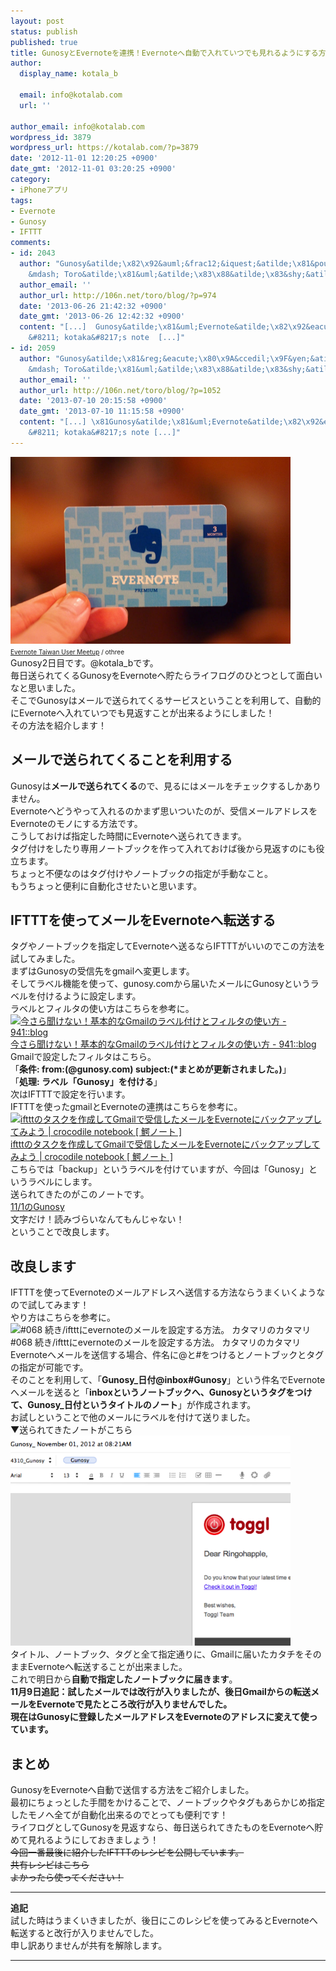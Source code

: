 ```yaml
---
layout: post
status: publish
published: true
title: GunosyとEvernoteを連携！Evernoteへ自動で入れていつでも見れるようにする方法！※追記あり！
author:
  display_name: kotala_b

  email: info@kotalab.com
  url: ''

author_email: info@kotalab.com
wordpress_id: 3879
wordpress_url: https://kotalab.com/?p=3879
date: '2012-11-01 12:20:25 +0900'
date_gmt: '2012-11-01 03:20:25 +0900'
category:
- iPhoneアプリ
tags:
- Evernote
- Gunosy
- IFTTT
comments:
- id: 2043
  author: "Gunosy&atilde;\x82\x92&auml;&frac12;&iquest;&atilde;\x81&pound;&atilde;\x81&brvbar;&atilde;\x81&iquest;&atilde;\x82\x8B
    &mdash; Toro&atilde;\x81&uml;&atilde;\x83\x88&atilde;\x83&shy;&atilde;\x81&macr;&eacute;\x9B&raquo;&aring;&shy;\x90&aelig;&copy;\x9F&aelig;&cent;&deg;&atilde;\x81&reg;&aring;&curren;&cent;&atilde;\x82\x92&egrave;&brvbar;\x8B&atilde;\x82\x8B&atilde;\x81\x8B"
  author_email: ''
  author_url: http://106n.net/toro/blog/?p=974
  date: '2013-06-26 21:42:32 +0900'
  date_gmt: '2013-06-26 12:42:32 +0900'
  content: "[...]  Gunosy&atilde;\x81&uml;Evernote&atilde;\x82\x92&eacute;\x80&pound;&aelig;\x90&ordm;&iuml;&frac14;\x81Evernote&atilde;\x81&cedil;&egrave;\x87&ordf;&aring;\x8B\x95&atilde;\x81&sect;&aring;\N&yen;&atilde;\x82\x8C&atilde;\x81&brvbar;&atilde;\x81\x84&atilde;\x81&curren;&atilde;\x81&sect;&atilde;\x82\x82&egrave;&brvbar;\x8B&atilde;\x82\x8C&atilde;\x82\x8B&atilde;\x82\x88&atilde;\x81\x86&atilde;\x81&laquo;&atilde;\x81\x99&atilde;\x82\x8B&aelig;\x96&sup1;&aelig;&sup3;\x95&iuml;&frac14;\x81&acirc;\x80&raquo;&egrave;&iquest;&frac12;&egrave;&uml;\x98&atilde;\x81\x82&atilde;\x82\x8A&iuml;&frac14;\x81
    &#8211; kotaka&#8217;s note  [...]"
- id: 2059
  author: "Gunosy&atilde;\x81&reg;&eacute;\x80\x9A&ccedil;\x9F&yen;&atilde;\x82\x92evernote&atilde;\x81&laquo;&eacute;\x80\x81&atilde;\x82\x8B&iuml;&frac14;\x88&aring;&curren;&plusmn;&aelig;\x95\x97&iuml;&frac14;\x89
    &mdash; Toro&atilde;\x81&uml;&atilde;\x83\x88&atilde;\x83&shy;&atilde;\x81&macr;&eacute;\x9B&raquo;&aring;&shy;\x90&aelig;&copy;\x9F&aelig;&cent;&deg;&atilde;\x81&reg;&aring;&curren;&cent;&atilde;\x82\x92&egrave;&brvbar;\x8B&atilde;\x82\x8B&atilde;\x81\x8B"
  author_email: ''
  author_url: http://106n.net/toro/blog/?p=1052
  date: '2013-07-10 20:15:58 +0900'
  date_gmt: '2013-07-10 11:15:58 +0900'
  content: "[...] \x81Gunosy&atilde;\x81&uml;Evernote&atilde;\x82\x92&eacute;\x80&pound;&aelig;\x90&ordm;&iuml;&frac14;\x81Evernote&atilde;\x81&cedil;&egrave;\x87&ordf;&aring;\x8B\x95&atilde;\x81&sect;&aring;\N&yen;&atilde;\x82\x8C&atilde;\x81&brvbar;&atilde;\x81\x84&atilde;\x81&curren;&atilde;\x81&sect;&atilde;\x82\x82&egrave;&brvbar;\x8B&atilde;\x82\x8C&atilde;\x82\x8B&atilde;\x82\x88&atilde;\x81\x86&atilde;\x81&laquo;&atilde;\x81\x99&atilde;\x82\x8B&aelig;\x96&sup1;&aelig;&sup3;\x95&iuml;&frac14;\x81&acirc;\x80&raquo;&egrave;&iquest;&frac12;&egrave;&uml;\x98&atilde;\x81\x82&atilde;\x82\x8A&iuml;&frac14;\x81
    &#8211; kotaka&#8217;s note [...]"
---
```

<p><a href="/wp-content/uploads/smartever_120726.jpg" target="_blank"><img src="/wp-content/uploads/smartever_120726.jpg" alt="" title="smartever_120726" width="448" height="299" class="alignnone size-full wp-image-1677" /></a><br />
<span style="font-size:10px;"><a href="https://www.flickr.com/photos/othree/6353586689/" target="_blank">Evernote Taiwan User Meetup</a> / othree</span><br />
Gunosy2日目です。@kotala_bです。<br />
毎日送られてくるGunosyをEvernoteへ貯たらライフログのひとつとして面白いなと思いました。<br />
そこでGunosyはメールで送られてくるサービスということを利用して、自動的にEvernoteへ入れていつでも見返すことが出来るようにしました！<br />
その方法を紹介します！<br />
</p>
<!--more-->
<h2>メールで送られてくることを利用する</h2>
<p>Gunosyは<strong>メールで送られてくる</strong>ので、見るにはメールをチェックするしかありません。<br />
Evernoteへどうやって入れるのかまず思いついたのが、受信メールアドレスをEvernoteのモノにする方法です。<br />
こうしておけば指定した時間にEvernoteへ送られてきます。<br />
タグ付けをしたり専用ノートブックを作って入れておけば後から見返すのにも役立ちます。<br />
ちょっと不便なのはタグ付けやノートブックの指定が手動なこと。<br />
もうちょっと便利に自動化させたいと思います。</p>
<h2>IFTTTを使ってメールをEvernoteへ転送する</h2>
<p>タグやノートブックを指定してEvernoteへ送るならIFTTTがいいのでこの方法を試してみました。<br />
まずはGunosyの受信先をgmailへ変更します。<br />
そしてラベル機能を使って、gunosy.comから届いたメールにGunosyというラベルを付けるように設定します。<br />
ラベルとフィルタの使い方はこちらを参考に。<br />
<a href="http://blog.kushii.net/archives/1675403.html" target="_blank"><img  class="alignleft" src="https://capture.heartrails.com/150x130?http://blog.kushii.net/archives/1675403.html" alt="今さら聞けない！基本的なGmailのラベル付けとフィルタの使い方 - 941::blog" width="150" height="130" /></a><a href="http://blog.kushii.net/archives/1675403.html" target="_blank">今さら聞けない！基本的なGmailのラベル付けとフィルタの使い方 - 941::blog</a><a href="https://b.hatena.ne.jp/entry/http://blog.kushii.net/archives/1675403.html" target="_blank"><img border="0" src="https://b.hatena.ne.jp/entry/image/http://blog.kushii.net/archives/1675403.html" alt="" /></a><br style="clear:both;" />Gmailで設定したフィルタはこちら。<br />
「<strong>条件: from:(@gunosy.com) subject:(*まとめが更新されました。)</strong>」<br />
「<strong>処理: ラベル「Gunosy」を付ける</strong>」<br />
次はIFTTTで設定を行います。<br />
IFTTTを使ったgmailとEvernoteの連携はこちらを参考に。<br />
<a href="http://mag.torumade.nu/?p=6967" target="_blank"><img  class="alignleft" src="https://capture.heartrails.com/150x130?http://mag.torumade.nu/?p=6967" alt="iftttのタスクを作成してGmailで受信したメールをEvernoteにバックアップしてみよう | crocodile notebook [ 鰐ノート ]" width="150" height="130" /></a><a href="http://mag.torumade.nu/?p=6967" target="_blank">iftttのタスクを作成してGmailで受信したメールをEvernoteにバックアップしてみよう | crocodile notebook [ 鰐ノート ]</a><a href="https://b.hatena.ne.jp/entry/http://mag.torumade.nu/?p=6967" target="_blank"><img border="0" src="https://b.hatena.ne.jp/entry/image/http://mag.torumade.nu/?p=6967" alt="" /></a><br style="clear:both;" />こちらでは「backup」というラベルを付けていますが、今回は「Gunosy」というラベルにします。<br />
送られてきたのがこのノートです。<br />
<a href="https://www.evernote.com/shard/s110/sh/df2a06d9-7345-44f2-9a19-96c30b0edd5f/db1f873f5225b19bd023db155e25c35a" target="_blank">11/1のGunosy</a><br />
文字だけ！読みづらいなんてもんじゃない！<br />
ということで改良します。</p>
<h2>改良します</h2>
<p>IFTTTを使ってEvernoteのメールアドレスへ送信する方法ならうまくいくようなので試してみます！<br />
やり方はこちらを参考に。<br />
<span class="removed_link" title="katamarinokatamari.blog.fc2.com/blog-entry-72.html"><img  class="alignleft" src="https://capture.heartrails.com/150x130?http://katamarinokatamari.blog.fc2.com/blog-entry-72.html" alt="#068 続き/iftttにevernoteのメールを設定する方法。 カタマリのカタマリ" width="150" height="130" /></span><span class="removed_link" title="katamarinokatamari.blog.fc2.com/blog-entry-72.html">#068 続き/iftttにevernoteのメールを設定する方法。 カタマリのカタマリ</span><a href="https://b.hatena.ne.jp/entry/http://katamarinokatamari.blog.fc2.com/blog-entry-72.html" target="_blank"><img border="0" src="https://b.hatena.ne.jp/entry/image/http://katamarinokatamari.blog.fc2.com/blog-entry-72.html" alt="" /></a><br style="clear:both;" />Evernoteへメールを送信する場合、件名に@と#をつけるとノートブックとタグの指定が可能です。<br />
そのことを利用して、「<strong>Gunosy_日付@inbox#Gunosy</strong>」という件名でEvernoteへメールを送ると「<strong>inboxというノートブックへ、Gunosyというタグをつけて、Gunosy_日付というタイトルのノート</strong>」が作成されます。<br />
お試しということで他のメールにラベルを付けて送りました。<br />
▼送られてきたノートがこちら<br />
<a href="/wp-content/uploads/gunosy_121101_02.png" target="_blank"><img src="/wp-content/uploads/gunosy_121101_02.png" alt="" title="gunosy_121101_02" width="448" height="336" class="alignnone size-full wp-image-3887" /></a><br />
タイトル、ノートブック、タグと全て指定通りに、Gmailに届いたカタチをそのままEvernoteへ転送することが出来ました。<br />
これで明日から<strong>自動で指定したノートブックに届きます</strong>。<br />
<strong>11月9日追記：試したメールでは改行が入りましたが、後日Gmailからの転送メールをEvernoteで見たところ改行が入りませんでした。<br />
現在はGunosyに登録したメールアドレスをEvernoteのアドレスに変えて使っています。</strong></p>
<h2>まとめ</h2>
<p>GunosyをEvernoteへ自動で送信する方法をご紹介しました。<br />
最初にちょっとした手間をかけることで、ノートブックやタグもあらかじめ指定したモノへ全てが自動化出来るのでとっても便利です！<br />
ライフログとしてGunosyを見返すなら、毎日送られてきたものをEvernoteへ貯めて見れるようにしておきましょう！<br />
<del datetime="2012-12-21T14:49:47+00:00">今回一番最後に紹介したIFTTTのレシピを公開しています。<br />
共有レシピはこちら<br />
よかったら使ってください！</del></p>
<hr>
<p><strong>追記</strong><br />
試した時はうまくいきましたが、後日にこのレシピを使ってみるとEvernoteへ転送すると改行が入りませんでした。<br />
申し訳ありませんが共有を解除します。</p>
<hr>
